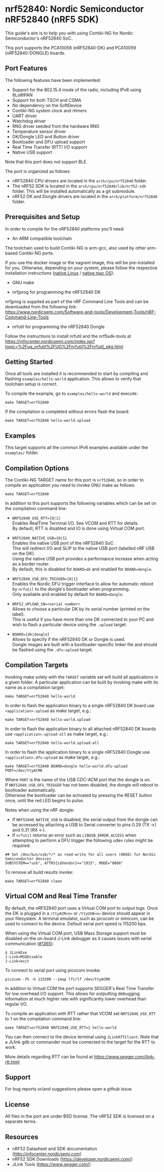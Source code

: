 # nrf52840: Nordic Semiconductor nRF52840 (nRF5 SDK)

This guide's aim is to help you with using Contiki-NG for 
Nordic Semiconductor's nRF52840 SoC. 

This port supports the PCA10056 (nRF52840-DK) and PCA10059 (nRF52840-DONGLE) boards.

## Port Features

The following features have been implemented:
* Support for the 802.15.4 mode of the radio, including IPv6 using 6LoWPAN
* Support for both TSCH and CSMA
* No dependency on the SoftDevice
* Contiki-NG system clock and rtimers
* UART driver
* Watchdog driver
* RNG driver seeded from the hardware RNG
* Temperature sensor driver
* DK/Dongle LED and Button driver
* Bootloader and DFU upload support
* Real Time Transfer (RTT) I/O support
* Native USB support

Note that this port does not support BLE.

The port is organized as follows:
* nRF52840 CPU drivers are located in the `arch/cpu/nrf52840` folder.
* The nRF52 SDK is located in the `arch/cpu/nrf52840/lib/nrf52-sdk` folder. This will be installed automatically as a git submodule.
* nRF52 DK and Dongle drivers are located in the `arch/platform/nrf52840` folder.

## Prerequisites and Setup

In order to compile for the nRF52840 platforms you'll need:

* An ARM compatible toolchain

The toolchain used to build Contiki-NG is arm-gcc, also used by other arm-based Contiki-NG ports.

If you use the docker image or the vagrant image, this will be pre-installed for you. Otherwise, depending on your system, please follow the respective installation instructions ([native Linux](/doc/getting-started/Toolchain-installation-on-Linux) / [native mac OS](/doc/getting-started/Toolchain-installation-on-macOS)).

* GNU make

* nrfjprog for programming the nRF52840 DK

nrfjprog is supplied as part of the nRF Command Line Tools and can be downloaded from the following link: <br>
https://www.nordicsemi.com/Software-and-tools/Development-Tools/nRF-Command-Line-Tools

* nrfutil for programming the nRF52840 Dongle

Follow the instructions to install nrfutil and the nrf5sdk-tools at https://infocenter.nordicsemi.com/index.jsp?topic=%2Fug_nrfutil%2FUG%2Fnrfutil%2Fnrfutil_pkg.html

## Getting Started

Once all tools are installed it is recommended to start by compiling 
and flashing `examples/hello-world` application. This allows to verify 
that toolchain setup is correct.

To compile the example, go to `examples/hello-world` and execute:

    make TARGET=nrf52840

If the compilation is completed without errors flash the board:

    make TARGET=nrf52840 hello-world.upload

## Examples

This target supports all the common IPv6 examples available under the `examples/` folder.

## Compilation Options

The Contiki-NG TARGET name for this port is `nrf52840`, so in order to compile 
an application you need to invoke GNU make as follows:

    make TARGET=nrf52840

In addition to this port supports the following variables which can be
set on the compilation command line:

* `NRF52840_USE_RTT={0|1}`  
  Enables RealTime Terminal I/O. See VCOM and RTT for details.  
  By default, RTT is disabled and IO is done using Virtual COM port.

* `NRF52840_NATIVE_USB={0|1}`  
  Enables the native USB port of the nRF52840 SoC.  
  This will redirect I/O and SLIP to the native USB port (labelled nRF USB on the DK).  
  Using the native USB port provides a performance increase when acting as a border router.  
  By default, this is disabled for `BOARD=dk` and enabled for `BOARD=dongle`.

* `NRF52840_USB_DFU_TRIGGER={0|1}`  
  Enables the Nordic DFU trigger interface to allow for automatic reboot by `nrfutil` to the dongle's bootloader when programming.  
  Only available and enabled by default for `BOARD=dongle`.

* `NRF52_UPLOAD_SN=<serial number>`  
  Allows to choose a particular DK by its serial number (printed on the label).  
  This is useful if you have more than one DK connected to your
  PC and wish to flash a particular device using the `.upload` target. 

* `BOARD={dk|dongle}`  
  Allows to specify if the nRF52840 DK or Dongle is used.  
  Dongle images are built with a bootloader-specific linker file and should be flashed using the `.dfu-upload` target.

## Compilation Targets

Invoking make solely with the `TARGET` variable set will build all
applications in a given folder. A particular application can be built
by invoking make with its name as a compilation target:

    make TARGET=nrf52840 hello-world 

In order to flash the application binary to a single nRF52840 DK board use `<application>.upload`
as make target, e.g.: 

    make TARGET=nrf52840 hello-world.upload

In order to flash the application binary to all attached nRF52840 DK boards use `<application>.upload-all`
as make target, e.g.: 

    make TARGET=nrf52840 hello-world.upload-all

In order to flash the application binary to a single nRF52840 Dongle use `<application>.dfu-upload`
as make target, e.g.: 

    make TARGET=nrf52840 BOARD=dongle hello-world.dfu-upload PORT=/dev/ttyACM0

Where `PORT` is the name of the USB CDC-ACM port that the dongle is on.  
If `NRF52840_USB_DFU_TRIGGER` has not been disabled, the dongle will reboot to bootloader automatically.  
Otherwise the bootloader can be activated by pressing the RESET button once, until the red LED begins to pulse.

Notes when using the nRF dongle: 
* If `NRF52840_NATIVE_USB` is disabled, the serial output from the dongle can be accessed by attaching a USB to Serial converter to pins 0.29 (TX ->) and 0.31 (RX <-).
* If `nrfutil` returns an error such as `LIBUSB_ERROR_ACCESS` when attempting to perform a DFU trigger the following udev rules might be required:
```
## Set /dev/bus/usb/*/* as read-write for all users (0666) for Nordic Semiconductor devices
SUBSYSTEM=="usb", ATTRS{idVendor}=="1915", MODE="0666"
``` 

To remove all build results invoke:

    make TARGET=nrf52840 clean

## Virtual COM and Real Time Transfer

By default, the nRF52840 port uses a Virtual COM port to output logs. Once
the DK is plugged in a `/ttyACM<n>` or `/ttyUSB<n>` device should appear in
your filesystem. A terminal emulator, such as picocom or minicom, can be 
used to connect to the device. Default serial port speed is 115200 bps. 

When using the Virtual COM port, 
USB Mass Storage support must be disabled on the on-board J-Link debugger as it causes issues with serial communication ([#1365](https://github.com/contiki-ng/contiki-ng/issues/1365#issuecomment-1042915533)):

```
$ JLinkExe
J-Link>MSDDisable
J-Link>exit
```

To connect to serial port using picocom invoke:

    picocom -fh -b 115200 --imap lfcrlf /dev/ttyACM0 

In addition to Virtual COM the port supports SEGGER's Real Time Transfer
for low overhead I/O support. This allows for outputting debugging information
at much higher rate with significantly lower overhead than regular I/O.

To compile an application with RTT rather that VCOM set `NRF52840_USE_RTT` to 1 on
the compilation command line:

    make TARGET=nrf52840 NRF52840_USE_RTT=1 hello-world

You can then connect to the device terminal using `JLinkRTTClient`. Note that
a JLlink gdb or commander must be connected to the target for the RTT to work.

More details regarding RTT can be found at https://www.segger.com/jlink-rtt.html

## Support

For bug reports or/and suggestions please open a github issue.

## License

All files in the port are under BSD license. The nRF52 SDK is licensed on a separate terms.

## Resources

* nRF52 Datasheet and SDK documentation (http://infocenter.nordicsemi.com)
* nRF52 SDK Downloads (https://developer.nordicsemi.com/)
* JLink Tools (https://www.segger.com/)
